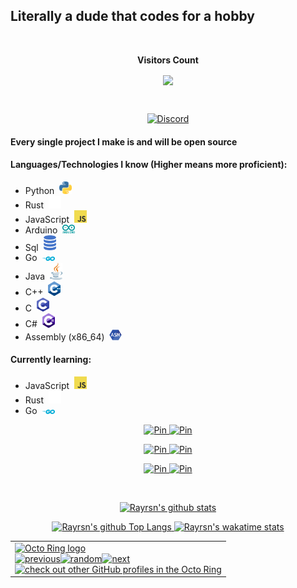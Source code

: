 ## Literally a dude that codes for a hobby

<div align="center">
<br><p align="centre"><b>Visitors Count</b></p>  
<a href="#"><p align="center"><img align="center" src="https://profile-counter.glitch.me/{Rayrsn}/count.svg" /></p> </a>
<br></div>

<p align="center">
    <a href="https://dsc.gg/rayr">
    <img alt="Discord" src="https://discord.c99.nl/widget/theme-4/616702462526488616.png" />
  </a>
</p>

#### Every single project I make is and will be open source

#### Languages/Technologies I know (Higher means more proficient):
* Python&nbsp; <img src=https://github.com/Rayrsn/Rayrsn/raw/main/img/python.png width=20>
* Rust&nbsp; <img src=https://github.com/Rayrsn/Rayrsn/raw/main/img/rust.png width=20>
* JavaScript&nbsp; <img src=https://github.com/Rayrsn/Rayrsn/raw/main/img/js.png width=20>
* Arduino&nbsp; <img src=https://github.com/Rayrsn/Rayrsn/raw/main/img/arduino.png width=20>
* Sql&nbsp; <img src=https://github.com/Rayrsn/Rayrsn/raw/main/img/sql.png width=20>
* Go&nbsp; <img src=https://github.com/Rayrsn/Rayrsn/raw/main/img/go.png width=20>
* Java&nbsp; <img src=https://github.com/Rayrsn/Rayrsn/raw/main/img/java.png width=20>
* C++&nbsp; <img src=https://github.com/Rayrsn/Rayrsn/raw/main/img/c-plus-plus.png width=20>
* C&nbsp; <img src=https://github.com/Rayrsn/Rayrsn/raw/main/img/c.png width=20>
* C#&nbsp; <img src=https://github.com/Rayrsn/Rayrsn/raw/main/img/c-sharp.png width=20>
* Assembly (x86_64)&nbsp; <img src=https://github.com/Rayrsn/Rayrsn/raw/main/img/assembly.png width=20>

#### Currently learning:
* JavaScript&nbsp; <img src=https://github.com/Rayrsn/Rayrsn/raw/main/img/js.png width=20>
* Rust&nbsp; <img src=https://github.com/Rayrsn/Rayrsn/raw/main/img/rust.png width=20>
* Go&nbsp; <img src=https://github.com/Rayrsn/Rayrsn/raw/main/img/go.png width=20>

<p align="center">
    <a href="https://github.com/Rayrsn/Discord-Custom-RPC">
    <img alt="Pin" src="https://github-readme-stats.vercel.app/api/pin/?username=Rayrsn&repo=Discord-Custom-RPC&show_owner=true&theme=radical" />
  </a>
  <a href="https://github.com/Rayrsn/Dank-Memer-Auto-Typer">
    <img alt="Pin" src="https://github-readme-stats.vercel.app/api/pin/?username=Rayrsn&repo=Dank-Memer-Auto-Typer&show_owner=true&theme=radical" />
  </a>
</p>

<p align="center">
    <a href="https://github.com/Rayrsn/Spotify-Ad-Killer">
    <img alt="Pin" src="https://github-readme-stats.vercel.app/api/pin/?username=Rayrsn&repo=Spotify-Ad-Killer&show_owner=true&theme=radical" />
  </a>
  <a href="https://github.com/Rayrsn/Minecraft-Auto-Mod-Downloader">
    <img alt="Pin" src="https://github-readme-stats.vercel.app/api/pin/?username=Rayrsn&repo=Minecraft-Auto-Mod-Downloader&show_owner=true&theme=radical" />
  </a>
</p>

<p align="center">
    <a href="https://github.com/Rayrsn/Discord-RPC-cli">
    <img alt="Pin" src="https://github-readme-stats.vercel.app/api/pin/?username=Rayrsn&repo=Discord-RPC-cli&show_owner=true&theme=radical" />
  </a>
  <a href="https://github.com/Rayrsn/mcmodloader">
    <img alt="Pin" src="https://github-readme-stats.vercel.app/api/pin/?username=Rayrsn&repo=mcmodloader&show_owner=true&theme=radical" />
  </a>
</p>
  
<br>

<p align="center">
  <a href="https://github.com/Rayrsn?tab=repositories">
    <img alt="Rayrsn's github stats" src="https://github-readme-stats.vercel.app/api?username=Rayrsn&theme=radical&layout=compact&count_private=true" />
  </a>
</p>

<p align="center">
  <a href="https://github.com/Rayrsn?tab=repositories">
    <img alt="Rayrsn's github Top Langs" src="https://github-readme-stats.vercel.app/api/top-langs/?username=Rayrsn&langs_count=10&exclude_repo=dotfiles,BetterDiscord-Files&theme=radical&layout=compact" />
  </a>
     <a href="https://wakatime.com/@Rayr">
    <img alt="Rayrsn's wakatime stats" src="https://github-readme-stats.vercel.app/api/wakatime?username=Rayr&theme=radical" />
  </a>
</p>

 <table align="center"><tbody><tr><td><a href="https://octo-ring.com/"><img src="https://octo-ring.com/static/img/widget/top.png" width="99%" alt="Octo Ring logo" align="top"></a><br><a href="https://octo-ring.com/p/Rayrsn/prev"><img src="https://octo-ring.com/static/img/widget/prev.png" width="33%" alt="previous" align="top" title="previous profile"></a><a href="https://octo-ring.com/p/Rayrsn/random"><img src="https://octo-ring.com/static/img/widget/random.png" width="33%" alt="random" align="top" title="random profile"></a><a href="https://octo-ring.com/p/Rayrsn/next"><img src="https://octo-ring.com/static/img/widget/next.png" width="33%" alt="next" align="top" title="next profile"></a><br><a href="https://octo-ring.com/"><img src="https://octo-ring.com/static/img/widget/bottom.png" width="99%" alt="check out other GitHub profiles in the Octo Ring" align="top"></a></td></tr></tbody></table> 
